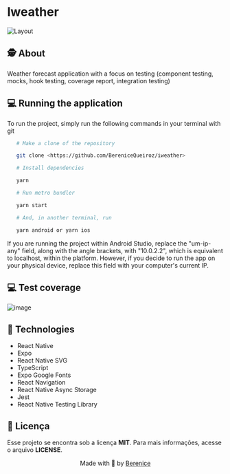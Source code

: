 # Iweather
![Layout](./github/image.png)

## 🕵️ About

Weather forecast application with a focus on testing (component testing, mocks, hook testing, coverage report, integration testing)

## 💻 Running the application

<p>To run the project, simply run the following commands in your terminal with git</p>

```bash
   # Make a clone of the repository

   git clone <https://github.com/BereniceQueiroz/iweather>

   # Install dependencies

   yarn

   # Run metro bundler

   yarn start

   # And, in another terminal, run

   yarn android or yarn ios
```

<p>If you are running the project within Android Studio, replace the "um-ip-any" field, along with the angle brackets, with "10.0.2.2", which is equivalent to localhost, within the platform. However, if you decide to run the app on your physical device, replace this field with your computer's current IP.
</p>

## 💻 Test coverage

![image](./github/covarage.png)

## 🚀 Technologies

- React Native
- Expo
- React Native SVG
- TypeScript
- Expo Google Fonts
- React Navigation
- React Native Async Storage
- Jest
- React Native Testing Library

<h2>📝 Licença</h2>
Esse projeto se encontra sob a licença <strong>MIT</strong>. Para mais informações, acesse o arquivo <strong>LICENSE</strong>.


<p align=center>Made with 💜 by <a href="https://www.linkedin.com/in/berenicequeiroz/">Berenice</a><p>
